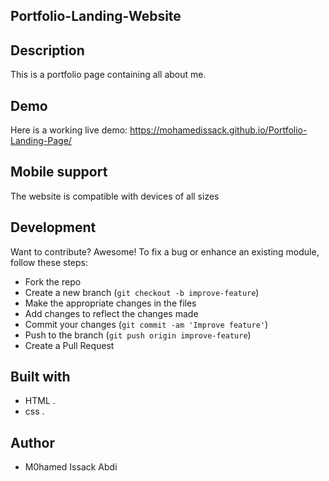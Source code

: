## Portfolio-Landing-Website
## Description
This is  a portfolio page containing all about me.
## Demo
Here is a working live demo: https://mohamedissack.github.io/Portfolio-Landing-Page/

## Mobile support
The  website is compatible with devices of all sizes 
## Development
Want to contribute? Awesome!
To fix a bug or enhance an existing module, follow these steps:
- Fork the repo
- Create a new branch (`git checkout -b improve-feature`)
- Make the appropriate changes in the files
- Add changes to reflect the changes made
- Commit your changes (`git commit -am 'Improve feature'`)
- Push to the branch (`git push origin improve-feature`)
- Create a Pull Request
## Built with
-  HTML .
-  css .

## Author
- M0hamed Issack Abdi
